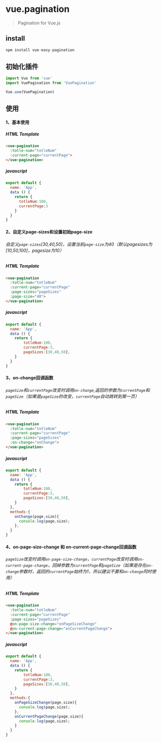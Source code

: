 # vue.pagination
> Pagination for Vue.js

## install
```javascript
npm install vue-easy-pagination
```

## 初始化插件
```javascript
import Vue from 'vue'
import VuePagination from 'VuePagination'

Vue.use(VuePagination)
```

## 使用
#### 1、基本使用
##### HTML Template
```html
<vue-pagination 
  :totle-num="totleNum"
  :current-page="currentPage">
</vue-pagination>
```
##### javascript 
```javascript
export default {
  name: 'App',
  data () {
    return {
      totleNum:100,
      currentPage:3
    }
  }
}
```

#### 2、自定义page-sizes和设置初始page-size
###### 自定义<code>page-sizes</code>[30,40,50]，设置当前<code>page-size</code>为40（默认pagesizes为[10,50,100]，pagesize为10）
##### HTML Template
```html
<vue-pagination 
  :totle-num="totleNum"
  :current-page="currentPage"
  :page-sizes="pageSizes"
  :page-size="40">
</vue-pagination>
```
##### javascript 
```javascript
export default {
  name: 'App',
  data () {
    return {
        totleNum:100,
    	currentPage:3,
      	pageSizes:[30,40,50],
    }
  }
}
```

#### 3、on-change回调函数
###### <code>pageSize</code>和<code>currentPage</code>改变时调用<code>on-change</code>,返回的参数为<code>currentPage</code>和<code>pageSize</code>（如果是<code>pageSize</code>的改变，<code>currentPage</code>自动跳转到第一页）
##### HTML Template
```html
<vue-pagination 
  :totle-num="totleNum"
  :current-page="currentPage"
  :page-sizes="pageSizes"
  :on-change="onChange">
</vue-pagination>
```
##### javascript 
```javascript
export default {
  name: 'App',
  data () {
    return {
    	totleNum:100,
    	currentPage:3,
      	pageSizes:[30,40,50],
    }
  },
  methods:{
    onChange(page,size){
      console.log(page,size);
    },
  }
}
```

#### 4、on-page-size-change 和 on-current-page-change回调函数
###### <code>pageSize</code>改变时调用<code>on-page-size-change</code>，<code>currentPage</code>改变时调用<code>on-current-page-change</code>，回掉参数为<code>currentPage</code>和<code>pageSize</code>（如果是存在<code>on-change</code>参数时，返回的<code>currentPage</code>始终为1，所以建议不要和<code>on-change</code>同时使用）
##### HTML Template
```html
<vue-pagination 
  :totle-num="totleNum"
  :current-page="currentPage"
  :page-sizes="pageSizes"
  @on-page-size-change="onPageSizeChange"
  @on-current-page-change="onCurrentPageChange">
</vue-pagination>
```
##### javascript 
```javascript
export default {
  name: 'App',
  data () {
    return {
    	totleNum:100,
    	currentPage:3,
      	pageSizes:[30,40,50],
    }
  },
  methods:{
    onPageSizeChange(page,size){
      console.log(page,size);
    },
    onCurrentPageChange(page,size){
      console.log(page,size);
    }
  }
}
```